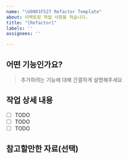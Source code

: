 ```yaml
---
name: "\U0001F527 Refactor Template"
about: 리팩토링 작업 사항을 적습니다.
title: "[Refactor]"
labels: ''
assignees: ''

---
```


## 어떤 기능인가요?

> 추가하려는 기능에 대해 간결하게 설명해주세요

## 작업 상세 내용

- [ ] TODO
- [ ] TODO
- [ ] TODO

## 참고할만한 자료(선택)
